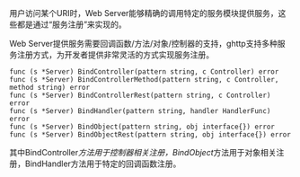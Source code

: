 用户访问某个URI时，Web Server能够精确的调用特定的服务模块提供服务，这些都是通过“服务注册”来实现的。

Web Server提供服务需要回调函数/方法/对象/控制器的支持，ghttp支持多种服务注册方式，为开发者提供非常灵活的方式实现服务注册。

    func (s *Server) BindController(pattern string, c Controller) error
    func (s *Server) BindControllerMethod(pattern string, c Controller, method string) error
    func (s *Server) BindControllerRest(pattern string, c Controller) error
    func (s *Server) BindHandler(pattern string, handler HandlerFunc) error
    func (s *Server) BindObject(pattern string, obj interface{}) error
    func (s *Server) BindObjectRest(pattern string, obj interface{}) error

其中BindController*方法用于控制器相关注册，BindObject*方法用于对象相关注册，BindHandler方法用于特定的回调函数注册。






















